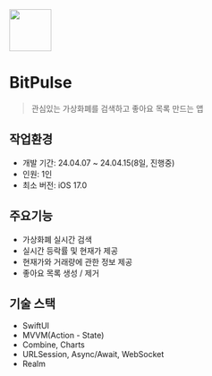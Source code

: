 
<img src="https://github.com/Han-hih/Coin/assets/109748526/805fcc86-4896-4f1c-99b2-a5dc6e1ba7b4" width="75" height="75">

# BitPulse

> 관심있는 가상화폐를 검색하고 좋아요 목록 만드는 앱

## 작업환경
- 개발 기간: 24.04.07 ~ 24.04.15(8일, 진행중)
- 인원: 1인
- 최소 버전: iOS 17.0

## 주요기능
- 가상화폐 실시간 검색
- 실시간 등락률 및 현재가 제공
- 현재가와 거래량에 관한 정보 제공
- 좋아요 목록 생성 / 제거

## 기술 스택
- SwiftUI
- MVVM(Action - State)
- Combine, Charts
- URLSession, Async/Await, WebSocket
- Realm


